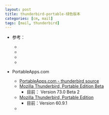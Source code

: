 ```yaml
---
layout: post
title: thunderbird-portable-绿色版本
categories: [cm, mail]
tags: [mail, thunderbird]
---
```


* 参考： 
  * []()
  * []()
  * []()
  * []()



* PortableApps.com
  * [PortableApps.com - thunderbird source](https://sourceforge.net/projects/portableapps/files/Source/Thunderbird/)
  * [Mozilla Thunderbird, Portable Edition Beta](https://portableapps.com/apps/internet/thunderbird_portable/test)
    * 目前： Version 73.0 Beta 2
  * [Mozilla Thunderbird, Portable Edition](https://portableapps.com/apps/internet/thunderbird_portable)
    * 目前：Version 60.9.1
  * []()



